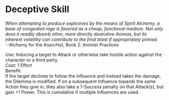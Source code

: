 # Deceptive Skill

*When attempting to produce explosives by the means of Spirit Alchemy, a base of congealed rage is favored as a cheap, functional medium. Not only does it readily absorb other, more directly destrutive Animas, but its inherent volatility can contribute to the final blast if appropriately primed.*  
--Alchemy for the Anarchist, Book 2: Animist Practices

Use:  Inducing a target to Attack or otherwise take hostile action against the character or a third party.  
Cost: 1 Effort  
Benefit:  
 If the target declines to follow the Influence and instead takes the damage, the Dilemma is modified. If on a subsequent Influence towards the same Action they give in, they also take a 1-Success penalty on that Attack(s), but gain +1 Power. This is cumulative if multiple Influences are used.